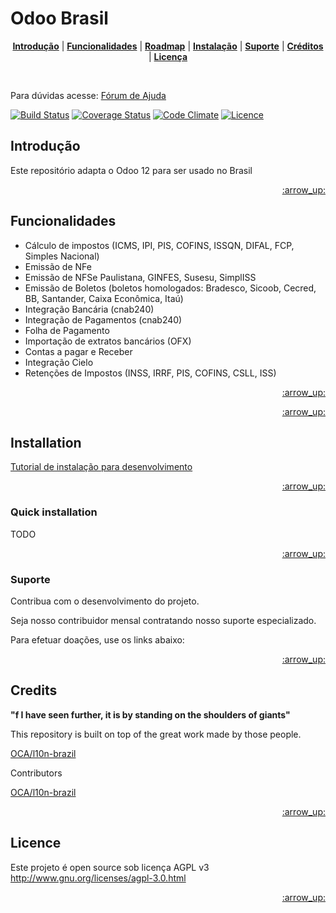 Odoo Brasil
============================================
<p align="center">
<b><a href="#introducao">Introdução</a></b>
|
<b><a href="#funcionalidades">Funcionalidades</a></b>
|
<b><a href="#roadmap">Roadmap</a></b>
|
<b><a href="#installation">Instalação</a></b>
|
<b><a href="#suporte">Suporte</a></b>
|
<b><a href="#creditos">Créditos</a></b>
|
<b><a href="#licenca">Licença</a></b>
</p>

<br>

Para dúvidas acesse: [Fórum de Ajuda](https://help.odoo-next.com.br/)

[![Build Status](https://travis-ci.org/Trust-Code/odoo-brasil.svg?branch=11.0)](https://travis-ci.org/Trust-Code/odoo-brasil)
[![Coverage Status](https://coveralls.io/repos/github/Trust-Code/odoo-brasil/badge.svg?branch=12.0)](https://coveralls.io/github/Trust-Code/odoo-brasil?branch=12.0)
[![Code Climate](https://codeclimate.com/github/Trust-Code/odoo-brasil/badges/gpa.svg)](https://codeclimate.com/github/Trust-Code/odoo-brasil)
[![Licence](https://img.shields.io/badge/license-AGPLv3-blue.svg?style=flat-square)](https://img.shields.io/badge/license-AGPLv3-blue.svg?style=flat-square)



## Introdução

Este repositório adapta o Odoo 12 para ser usado no Brasil

<p align="right"><a href="#top">:arrow_up:</a></p>

## Funcionalidades

* Cálculo de impostos (ICMS, IPI, PIS, COFINS, ISSQN, DIFAL, FCP, Simples Nacional)
* Emissão de NFe
* Emissão de NFSe Paulistana, GINFES, Susesu, SimplISS
* Emissão de Boletos (boletos homologados: Bradesco, Sicoob, Cecred, BB, Santander, Caixa Econômica, Itaú)
* Integração Bancária (cnab240)
* Integração de Pagamentos (cnab240)
* Folha de Pagamento
* Importação de extratos bancários (OFX)
* Contas a pagar e Receber
* Integração Cielo
* Retenções de Impostos (INSS, IRRF, PIS, COFINS, CSLL, ISS)

<p align="right"><a href="#top">:arrow_up:</a></p>


<p align="right"><a href="#top">:arrow_up:</a></p>

## Installation

<a href="https://github.com/Trust-Code/Tutorial-Instalacao">Tutorial de instalação para desenvolvimento</a>

<p align="right"><a href="#top">:arrow_up:</a></p>

### Quick installation

TODO

<p align="right"><a href="#top">:arrow_up:</a></p>


### Suporte

Contribua com o desenvolvimento do projeto.

Seja nosso contribuidor mensal contratando nosso suporte especializado.

Para efetuar doações, use os links abaixo:


<p align="right"><a href="#top">:arrow_up:</a></p>

## Credits

**"f I have seen further, it is by standing on the shoulders of giants"**

This repository is built on top of the great work made by those people.

<a href="https://github.com/OCA/l10n-brazil">OCA/l10n-brazil</a>

Contributors

<a href="https://github.com/OCA/l10n-brazil/graphs/contributors">OCA/l10n-brazil</a>

<p align="right"><a href="#top">:arrow_up:</a></p>

## Licence

Este projeto é open source sob licença AGPL v3 http://www.gnu.org/licenses/agpl-3.0.html

<p align="right"><a href="#top">:arrow_up:</a></p>
